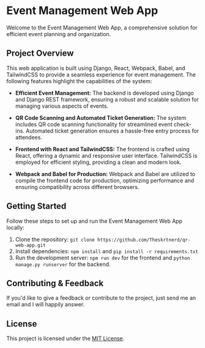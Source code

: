 # Event Management Web App

Welcome to the Event Management Web App, a comprehensive solution for efficient event planning and organization.

## Project Overview

This web application is built using Django, React, Webpack, Babel, and TailwindCSS to provide a seamless experience for event management. The following features highlight the capabilities of the system:

- **Efficient Event Management:** The backend is developed using Django and Django REST framework, ensuring a robust and scalable solution for managing various aspects of events.

- **QR Code Scanning and Automated Ticket Generation:** The system includes QR code scanning functionality for streamlined event check-ins. Automated ticket generation ensures a hassle-free entry process for attendees.

- **Frontend with React and TailwindCSS:** The frontend is crafted using React, offering a dynamic and responsive user interface. TailwindCSS is employed for efficient styling, providing a clean and modern look.

- **Webpack and Babel for Production:** Webpack and Babel are utilized to compile the frontend code for production, optimizing performance and ensuring compatibility across different browsers.

## Getting Started

Follow these steps to set up and run the Event Management Web App locally:

1. Clone the repository: `git clone https://github.com/Theskrtnerd/qr-web-app.git`
2. Install dependencies: `npm install` and `pip install -r requirements.txt`
3. Run the development server: `npm run dev` for the frontend and `python manage.py runserver` for the backend.

## Contributing & Feedback

If you'd like to give a feedback or contribute to the project, just send me an email and I will happily answer.

## License

This project is licensed under the [MIT License](LICENSE).
